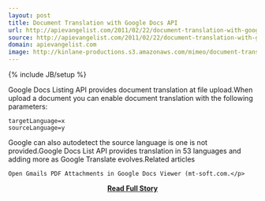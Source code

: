 ```yaml
---
layout: post
title: Document Translation with Google Docs API
url: http://apievangelist.com/2011/02/22/document-translation-with-google-docs-api/
source: http://apievangelist.com/2011/02/22/document-translation-with-google-docs-api/
domain: apievangelist.com
image: http://kinlane-productions.s3.amazonaws.com/mimeo/document-translation.jpg
---
```

{% include JB/setup %}<p>Google Docs Listing API provides document translation at file upload.When upload a document you can enable document translation with the following parameters:

	targetLanguage=x
	sourceLanguage=y

Google can also autodetect the source language is one is not provided.Google Docs List API provides translation in 53 languages and adding more as Google Translate evolves.Related articles

	Open Gmails PDF Attachments in Google Docs Viewer (mt-soft.com.</p>
<center><p><a href="http://apievangelist.com/2011/02/22/document-translation-with-google-docs-api/" style='padding:25px; font-sze:18px; font-weight: bold;'>Read Full Story</a></p></center>
